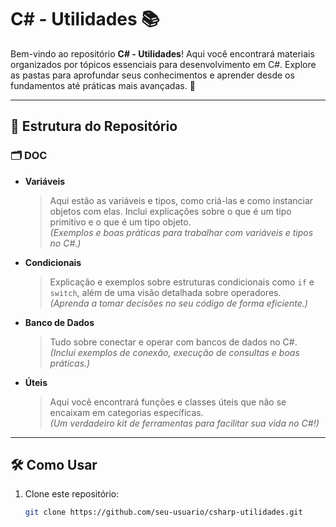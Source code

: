 # C# - Utilidades 📚

Bem-vindo ao repositório **C# - Utilidades**! Aqui você encontrará materiais organizados por tópicos essenciais para desenvolvimento em C#. Explore as pastas para aprofundar seus conhecimentos e aprender desde os fundamentos até práticas mais avançadas. 🚀

---

## 📂 Estrutura do Repositório

### 🗂️ DOC
- **Variáveis**  
  > Aqui estão as variáveis e tipos, como criá-las e como instanciar objetos com elas. Inclui explicações sobre o que é um tipo primitivo e o que é um tipo objeto.  
  *(Exemplos e boas práticas para trabalhar com variáveis e tipos no C#.)*

- **Condicionais**  
  > Explicação e exemplos sobre estruturas condicionais como `if` e `switch`, além de uma visão detalhada sobre operadores.  
  *(Aprenda a tomar decisões no seu código de forma eficiente.)*

- **Banco de Dados**  
  > Tudo sobre conectar e operar com bancos de dados no C#.  
  *(Inclui exemplos de conexão, execução de consultas e boas práticas.)*

- **Úteis**  
  > Aqui você encontrará funções e classes úteis que não se encaixam em categorias específicas.  
  *(Um verdadeiro kit de ferramentas para facilitar sua vida no C#!)*

---

## 🛠️ Como Usar

1. Clone este repositório:  
   ```bash
   git clone https://github.com/seu-usuario/csharp-utilidades.git
